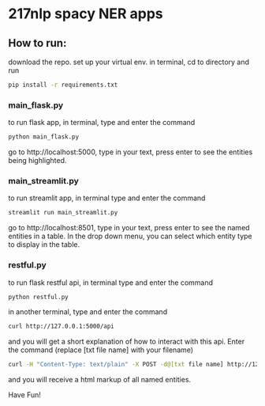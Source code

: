 # 217nlp spacy NER apps

## How to run:

download the repo. set up your virtual env. in terminal, cd to directory and run
```sh
pip install -r requirements.txt 
```

### main_flask.py
to run flask app, in terminal, type and enter the command 
```sh
python main_flask.py
```
go to http://localhost:5000, type in your text, press enter to see the entities being highlighted. 

### main_streamlit.py
to run streamlit app, in terminal type and enter the command
```sh
streamlit run main_streamlit.py
```
go to http://localhost:8501, type in your text, press enter to see the named entities in a table. In the drop down menu, you can select which entity type to display in the table.  

### restful.py
to run flask restful api, in terminal type and enter the command
```sh
python restful.py
```
in another terminal, type and enter the command 
```sh
curl http://127.0.0.1:5000/api
```
and you will get a short explanation of how to interact with this api. Enter the command (replace [txt file name] with your filename)
```sh
curl -H "Content-Type: text/plain" -X POST -d@[txt file name] http://127.0.0.1:5000/api
```
and you will receive a html markup of all named entities. 

Have Fun!
